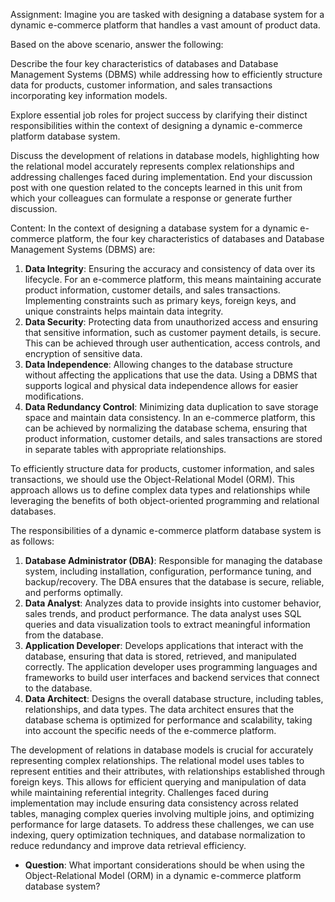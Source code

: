 Assignment:
Imagine you are tasked with designing a database system for a dynamic e-commerce platform that handles a vast amount of product data.

Based on the above scenario, answer the following:

Describe the four key characteristics of databases and Database Management Systems (DBMS) while addressing how to efficiently structure data for products, customer information, and sales transactions incorporating key information models.

Explore essential job roles for project success by clarifying their distinct responsibilities within the context of designing a dynamic e-commerce platform database system.

Discuss the development of relations in database models, highlighting how the relational model accurately represents complex relationships and addressing challenges faced during implementation.
End your discussion post with one question related to the concepts learned in this unit from which your colleagues can formulate a response or generate further discussion.

Content:
In the context of designing a database system for a dynamic e-commerce platform, the four key characteristics of databases and Database Management Systems (DBMS) are:
1. **Data Integrity**: Ensuring the accuracy and consistency of data over its lifecycle. For an e-commerce platform, this means maintaining accurate product information, customer details, and sales transactions. Implementing constraints such as primary keys, foreign keys, and unique constraints helps maintain data integrity.
2. **Data Security**: Protecting data from unauthorized access and ensuring that sensitive information, such as customer payment details, is secure. This can be achieved through user authentication, access controls, and encryption of sensitive data.
3. **Data Independence**: Allowing changes to the database structure without affecting the applications that use the data. Using a DBMS that supports logical and physical data independence allows for easier modifications.
4. **Data Redundancy Control**: Minimizing data duplication to save storage space and maintain data consistency. In an e-commerce platform, this can be achieved by normalizing the database schema, ensuring that product information, customer details, and sales transactions are stored in separate tables with appropriate relationships.

To efficiently structure data for products, customer information, and sales transactions, we should use the Object-Relational Model (ORM). This approach allows us to define complex data types and relationships while leveraging the benefits of both object-oriented programming and relational databases.

The responsibilities of a dynamic e-commerce platform database system is  as follows:
1. **Database Administrator (DBA)**: Responsible for managing the database system, including installation, configuration, performance tuning, and backup/recovery. The DBA ensures that the database is secure, reliable, and performs optimally.
2. **Data Analyst**: Analyzes data to provide insights into customer behavior, sales trends, and product performance. The data analyst uses SQL queries and data visualization tools to extract meaningful information from the database.
3. **Application Developer**: Develops applications that interact with the database, ensuring that data is stored, retrieved, and manipulated correctly. The application developer uses programming languages and frameworks to build user interfaces and backend services that connect to the database.
4. **Data Architect**: Designs the overall database structure, including tables, relationships, and data types. The data architect ensures that the database schema is optimized for performance and scalability, taking into account the specific needs of the e-commerce platform.

The development of relations in database models is crucial for accurately representing complex relationships. The relational model uses tables to represent entities and their attributes, with relationships established through foreign keys. This allows for efficient querying and manipulation of data while maintaining referential integrity.
Challenges faced during implementation may include ensuring data consistency across related tables, managing complex queries involving multiple joins, and optimizing performance for large datasets. To address these challenges, we can use indexing, query optimization techniques, and database normalization to reduce redundancy and improve data retrieval efficiency.


- **Question**: What important considerations should be when using the Object-Relational Model (ORM) in a dynamic e-commerce platform database system?